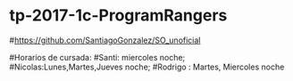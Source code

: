 # tp-2017-1c-ProgramRangers

#https://github.com/SantiagoGonzalez/SO_unoficial

#Horarios de cursada:
#Santi: miercoles noche;
#Nicolas:Lunes,Martes,Jueves noche;
#Rodrigo : Martes, Miercoles noche
